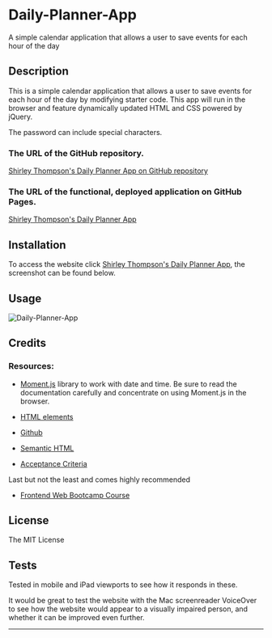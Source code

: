 # Daily-Planner-App

A simple calendar application that allows a user to save events for each hour of the day

## Description

This is a simple calendar application that allows a user to save events for each hour of the day by modifying starter code. This app will run in the browser and feature dynamically updated HTML and CSS powered by jQuery.

The password can include special characters.

### The URL of the GitHub repository.

[Shirley Thompson's Daily Planner App on GitHub repository](https://github.com/shirleyama/Daily-Planner-App)

### The URL of the functional, deployed application on GitHub Pages.

[Shirley Thompson's Daily Planner App](https://shirleyama.github.io/Daily-Planner-App/)

## Installation

To access the website click [Shirley Thompson's Daily Planner App](https://shirleyama.github.io/Daily-Planner-App/), the screenshot can be found below.

## Usage

![Daily-Planner-App](assets/images/code-quiz-screenshot.png)

## Credits

### Resources:

- [Moment.js](https://momentjs.com/) library to work with date and time. Be sure to read the documentation carefully and concentrate on using Moment.js in the browser.

- [HTML elements](https://developer.mozilla.org/en-US/docs/Web/HTML/Element)

- [Github](https://docs.github.com/en)

- [Semantic HTML](https://www.w3schools.com/html/html5_semantic_elements.asp)

- [Acceptance Criteria](https://www.altexsoft.com/blog/business/acceptance-criteria-purposes-formats-and-best-practices/)

Last but not the least and comes highly recommended

- [Frontend Web Bootcamp Course ](https://courses.bootcampspot.com/)

## License

The MIT License

## Tests

Tested in mobile and iPad viewports to see how it responds in these.

It would be great to test the website with the Mac screenreader VoiceOver to see how the website would appear to a visually impaired person, and whether it can be improved even further.

---
